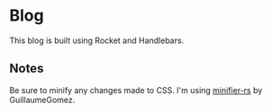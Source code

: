 # Blog
This blog is built using Rocket and Handlebars.

## Notes
Be sure to minify any changes made to CSS. I'm using [minifier-rs](https://github.com/GuillaumeGomez/minifier-rs)
by GuillaumeGomez.
